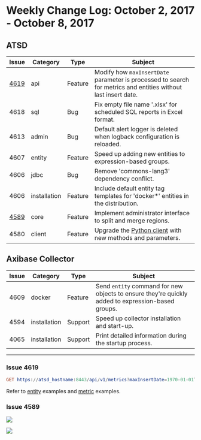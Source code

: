 # Weekly Change Log: October 2, 2017 - October 8, 2017

## ATSD

| Issue| Category    | Type    | Subject              |
|------|-------------|---------|----------------------|
| [4619](#issue-4619) | api | Feature | Modify how `maxInsertDate` parameter is processed to search for metrics and entities without last insert date.   |
| 4618 | sql | Bug | Fix empty file name '.xlsx' for scheduled SQL reports in Excel format. |
| 4613 | admin | Bug | Default alert logger is deleted when logback configuration is reloaded. |
| 4607 | entity | Feature | Speed up adding new entities to expression-based groups. |
| 4606 | jdbc | Bug | Remove 'commons-lang3' dependency conflict. |
| 4606 | installation | Feature | Include default entity tag templates for 'docker*' entities in the distribution. |
| [4589](#issue-4589) | core | Feature | Implement administrator interface to split and merge regions. |
| 4580 | client | Feature | Upgrade the [Python client](https://github.com/axibase/atsd-api-python) with new methods and parameters. |

## Axibase Collector

| Issue| Category    | Type    | Subject              |
|------|-------------|---------|----------------------|
| 4609 | docker | Feature | Send `entity` command for new objects to ensure they're quickly added to expression-based groups. |
| 4594 | installation | Support | Speed up collector installation and start-up. |
| 4065 | installation | Support | Print detailed information during the startup process. |
---

### Issue 4619

```elm
GET https://atsd_hostname:8443/api/v1/metrics?maxInsertDate=1970-01-01T00:00:00Z&limit=3
```

Refer to [entity](../../api/meta/entity/list.md#additional-examples) examples and [metric](../../api/meta/metric/list.md#additional-examples) examples.

### Issue 4589

![](Images/region_split.png)

![](Images/region_merge.png)
